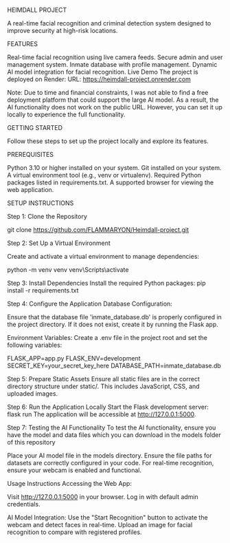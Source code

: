 HEIMDALL PROJECT

A real-time facial recognition and criminal detection system designed to improve security at high-risk locations.

FEATURES

Real-time facial recognition using live camera feeds.
Secure admin and user management system.
Inmate database with profile management.
Dynamic AI model integration for facial recognition.
Live Demo
The project is deployed on Render:
URL: https://heimdall-project.onrender.com

Note:
Due to time and financial constraints, I was not able to find a free deployment platform that could support the large AI model. As a result, the AI functionality does not work on the public URL. However, you can set it up locally to experience the full functionality.

GETTING STARTED

Follow these steps to set up the project locally and explore its features.

PREREQUISITES

Python 3.10 or higher installed on your system.
Git installed on your system.
A virtual environment tool (e.g., venv or virtualenv).
Required Python packages listed in requirements.txt.
A supported browser for viewing the web application.

SETUP INSTRUCTIONS

Step 1: Clone the Repository

git clone https://github.com/FLAMMARYON/Heimdall-project.git


Step 2: Set Up a Virtual Environment

Create and activate a virtual environment to manage dependencies:

python -m venv venv
venv\Scripts\activate


Step 3: Install Dependencies
Install the required Python packages:
pip install -r requirements.txt

Step 4: Configure the Application
Database Configuration:

Ensure that the database file 'inmate_database.db' is properly configured in the project directory.
If it does not exist, create it by running the Flask app.

Environment Variables:
Create a .env file in the project root and set the following variables:

FLASK_APP=app.py
FLASK_ENV=development
SECRET_KEY=your_secret_key_here
DATABASE_PATH=inmate_database.db

Step 5: Prepare Static Assets
Ensure all static files are in the correct directory structure under static/. This includes JavaScript, CSS, and uploaded images.

Step 6: Run the Application Locally
Start the Flask development server:
flask run
The application will be accessible at http://127.0.0.1:5000.

Step 7: Testing the AI Functionality
To test the AI functionality, ensure you have the model and data files which you can download in the models folder of this repository

Place your AI model file in the models directory.
Ensure the file paths for datasets are correctly configured in your code.
For real-time recognition, ensure your webcam is enabled and functional.

Usage Instructions
Accessing the Web App:

Visit http://127.0.0.1:5000 in your browser.
Log in with default admin credentials.

AI Model Integration:
Use the "Start Recognition" button to activate the webcam and detect faces in real-time.
Upload an image for facial recognition to compare with registered profiles.
